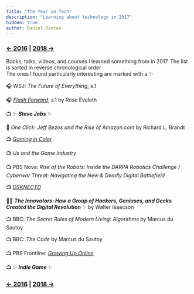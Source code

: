 ```yaml
---
title: "The Year in Tech"
description: "Learning about technology in 2017"
hidden: true
author: Daniel Dantas
---
```


### [← 2016](/2016/12/31/learn-2016) | [2018 →](/2018/12/31/learn-2018)

Books, talks, videos, and courses I learned something from in 2017. The list is sorted in reverse chronological order\
The ones I found particularly interesting are marked with a ✨

🎧 WSJ: _The Future of Everything_, s.1

🎧 _[Flash Forward](https://www.flashforwardpod.com/)_, s.1 by Rose Eveleth

📺 ✨ ***Steve Jobs*** ✨

📕 _One Click: Jeff Bezos and the Rise of Amazon.com_ by Richard L. Brandt

📺 _[Gaming in Color](https://tubitv.com/movies/341513/gaming-in-color)_

📺 _Us and the Game Industry_

📺 PBS Nova: _Rise of the Robots: Inside the DARPA Robotics Challenge_ / _Cyberwar Threat: Navigating the New & Deadly Digital Battlefield_

📺 _[DSKNECTD](https://tubitv.com/movies/286044/dsknectd)_

📕✨ ***The Innovators: How a Group of Hackers, Geniuses, and Geeks Created the Digital Revolution*** ✨ by Walter Isaacson 

📺 BBC: _The Secret Rules of Modern Living: Algorithms_ by Marcus du Sautoy

📺 BBC: _The Code_ by Marcus du Sautoy

📺 PBS Frontline: _[Growing Up Online](https://www.pbs.org/wgbh/frontline/documentary/kidsonline/)_

📺 ✨ ***Indie Game*** ✨






### [← 2016](/2016/12/31/learn-2016) | [2018 →](/2018/12/31/learn-2018)
